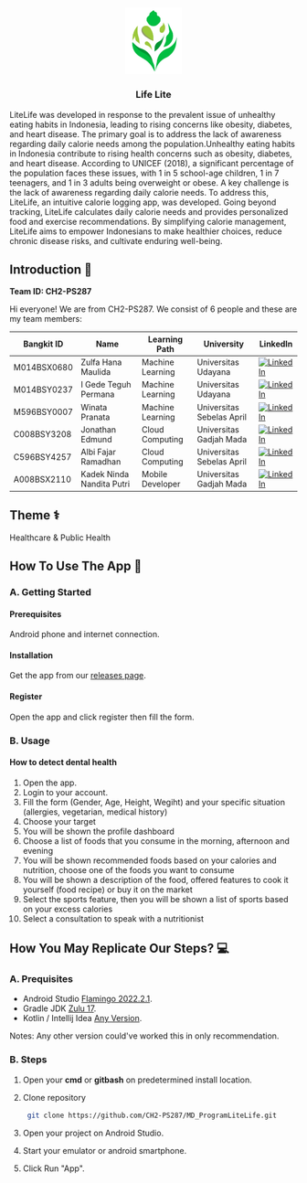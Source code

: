 <div>
	<div align="center">
	<img src="https://github.com/CH2-PS287/.github/blob/main/profile/Logo.PNG" width="100" />
	</div>
	<h3 align="center">Life Lite</h3>
	<p align="left">

LiteLife was developed in response to the prevalent issue of unhealthy eating habits in Indonesia, leading to rising concerns like obesity, diabetes, and heart disease. The primary goal is to address the lack of awareness regarding daily calorie needs among the population.Unhealthy eating habits in Indonesia contribute to rising health concerns such as obesity, diabetes, and heart disease. According to UNICEF (2018), a significant percentage of the population faces these issues, with 1 in 5 school-age children, 1 in 7 teenagers, and 1 in 3 adults being overweight or obese. A key challenge is the lack of awareness regarding daily calorie needs. To address this, LiteLife, an intuitive calorie logging app, was developed. Going beyond tracking, LiteLife calculates daily calorie needs and provides personalized food and exercise recommendations. By simplifying calorie management, LiteLife aims to empower Indonesians to make healthier choices, reduce chronic disease risks, and cultivate enduring well-being.

## Introduction 👋
**Team ID: CH2-PS287**

Hi everyone! We are from CH2-PS287. We consist of 6 people and these are my team members:

Bangkit ID|Name|Learning Path|University|LinkedIn
|--|--|--|--|--
|M014BSX0680|Zulfa Hana Maulida|Machine Learning|Universitas Udayana|[![LinkedIn](https://img.shields.io/badge/linkedin-%230077B5.svg?style=for-the-badge&logo=linkedin&logoColor=white)](https://www.linkedin.com/in/zulfa-hana-maulida/)|
|M014BSY0237|I Gede Teguh Permana|Machine Learning|Universitas Udayana|[![LinkedIn](https://img.shields.io/badge/linkedin-%230077B5.svg?style=for-the-badge&logo=linkedin&logoColor=white)](https://www.linkedin.com/in/teguhpermana/)|
|M596BSY0007|Winata Pranata|Machine Learning|Universitas Sebelas April|[![LinkedIn](https://img.shields.io/badge/linkedin-%230077B5.svg?style=for-the-badge&logo=linkedin&logoColor=white)](https://www.linkedin.com/in/winatapranata/)|
|C008BSY3208|Jonathan Edmund|Cloud Computing|Universitas Gadjah Mada|[![LinkedIn](https://img.shields.io/badge/linkedin-%230077B5.svg?style=for-the-badge&logo=linkedin&logoColor=white)](https://www.linkedin.com/in/jonathan-edmund-kusnadi/)|
|C596BSY4257|Albi Fajar Ramadhan|Cloud Computing|Universitas Sebelas April|[![LinkedIn](https://img.shields.io/badge/linkedin-%230077B5.svg?style=for-the-badge&logo=linkedin&logoColor=white)](https://www.linkedin.com/in/albifajar/)|
|A008BSX2110|Kadek Ninda Nandita Putri|Mobile Developer|Universitas Gadjah Mada|[![LinkedIn](https://img.shields.io/badge/linkedin-%230077B5.svg?style=for-the-badge&logo=linkedin&logoColor=white)](https://www.linkedin.com/in/nindanandita/)|

## Theme ⚕️
Healthcare & Public Health
## How To Use The App 📱
### A. Getting Started
#### Prerequisites
Android phone and internet connection.
#### Installation
Get the app from our [releases page](https://github.com/CH2-PS287/MD_ProgramLiteLife.git).
#### Register
Open the app and click register then fill the form.
### B. Usage
#### How to detect dental health
1. Open the app.
2. Login to your account.
3. Fill the form (Gender, Age, Height, Wegiht) and your specific situation (allergies, vegetarian, medical history)
4. Choose your target
5. You will be shown the profile dashboard
6. Choose a list of foods that you consume in the morning, afternoon and evening
7. You will be shown recommended foods based on your calories and nutrition, choose one of the foods you want to consume
8. You will be shown a description of the food, offered features to cook it yourself (food recipe) or buy it on the market
9. Select the sports feature, then you will be shown a list of sports based on your excess calories
10. Select a consultation to speak with a nutritionist

## How You May Replicate Our Steps? 💻
### A. Prequisites
 - Android Studio [Flamingo 2022.2.1](https://developer.android.com/studio?gclid=CjwKCAjw4ZWkBhA4EiwAVJXwqR3G0l6KmG0n4iqLQJhBWLTtVdLlI1O9FB8LYRhv3tkndHY2NnxCohoCEw0QAvD_BwE&gclsrc=aw.ds).
 - Gradle JDK [Zulu 17](https://www.azul.com/downloads/?version=java-17-lts&package=jdk#zulu).
 - Kotlin / Intellij Idea [Any Version](https://www.jetbrains.com/idea/download/#section=windows).

Notes: Any other version could've worked this in only recommendation.

### B. Steps
1. Open your **cmd** or **gitbash** on predetermined install location.
2. Clone repository

   ```bash
    git clone https://github.com/CH2-PS287/MD_ProgramLiteLife.git
   ```
3. Open your project on Android Studio.
4. Start your emulator or android smartphone.
5. Click Run "App".

<!--

**Here are some ideas to get you started:**

🙋‍♀️ A short introduction - what is your organization all about?
🌈 Contribution guidelines - how can the community get involved?
👩‍💻 Useful resources - where can the community find your docs? Is there anything else the community should know?
🍿 Fun facts - what does your team eat for breakfast?
🧙 Remember, you can do mighty things with the power of [Markdown](https://docs.github.com/github/writing-on-github/getting-started-with-writing-and-formatting-on-github/basic-writing-and-formatting-syntax)
-->
